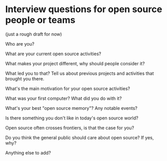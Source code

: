 Interview questions for open source people or teams
===================================================

(just a rough draft for now)

Who are you?

What are your current open source activities?

What makes your project different, why should people consider it?

What led you to that? 
Tell us about previous projects and activities that brought you there.

What's the main motivation for your open source activities?

What was your first computer? What did you do with it?

What's your best "open source memory"? Any notable events?

Is there something you don't like in today's open source world?

Open source often crosses frontiers, is that the case for you?

Do you think the general public should care about open source? If yes, why?

Anything else to add?
